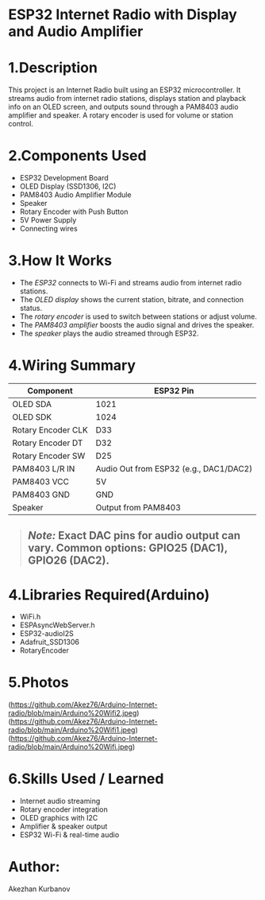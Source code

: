 # ESP32 Internet Radio with Display and Audio Amplifier

# 1.Description
This project is an Internet Radio built using an ESP32 microcontroller. It streams audio from internet radio stations, displays station and playback info on an OLED screen, and outputs sound through a PAM8403 audio amplifier and speaker. A rotary encoder is used for volume or station control.

# 2.Components Used
- ESP32 Development Board
- OLED Display (SSD1306, I2C)
- PAM8403 Audio Amplifier Module
- Speaker
- Rotary Encoder with Push Button
- 5V Power Supply
- Connecting wires

# 3.How It Works
- The *ESP32* connects to Wi-Fi and streams audio from internet radio stations.
- The *OLED display* shows the current station, bitrate, and connection status.
- The *rotary encoder* is used to switch between stations or adjust volume.
- The *PAM8403 amplifier* boosts the audio signal and drives the speaker.
- The *speaker* plays the audio streamed through ESP32.

# 4.Wiring Summary

| Component            | ESP32 Pin |
|----------------------|-----------|
| OLED SDA             | 1021      |
| OLED SDK             | 1024      |
| Rotary Encoder CLK   | D33       |
| Rotary Encoder DT    | D32       |
| Rotary Encoder SW    | D25       |
| PAM8403 L/R IN       | Audio Out from ESP32 (e.g., DAC1/DAC2) |
| PAM8403 VCC          | 5V        |
| PAM8403 GND          | GND       |
| Speaker              | Output from PAM8403 |

> ## *Note:* Exact DAC pins for audio output can vary. Common options: GPIO25 (DAC1), GPIO26 (DAC2).

# 4.Libraries Required(Arduino)
- WiFi.h
- ESPAsyncWebServer.h
- ESP32-audioI2S
- Adafruit_SSD1306
- RotaryEncoder

# 5.Photos
(https://github.com/Akez76/Arduino-Internet-radio/blob/main/Arduino%20Wifi2.jpeg)
(https://github.com/Akez76/Arduino-Internet-radio/blob/main/Arduino%20Wifi1.jpeg)
(https://github.com/Akez76/Arduino-Internet-radio/blob/main/Arduino%20Wifi.jpeg)

# 6.Skills Used / Learned
- Internet audio streaming
- Rotary encoder integration
- OLED graphics with I2C
- Amplifier & speaker output
- ESP32 Wi-Fi & real-time audio

# Author:
Akezhan Kurbanov
